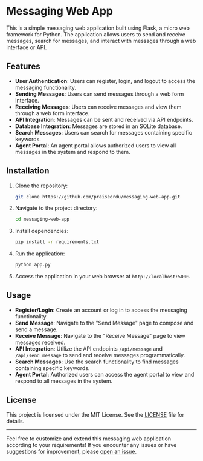 # Messaging Web App

This is a simple messaging web application built using Flask, a micro web framework for Python. The application allows users to send and receive messages, search for messages, and interact with messages through a web interface or API.

## Features

- **User Authentication**: Users can register, login, and logout to access the messaging functionality.
- **Sending Messages**: Users can send messages through a web form interface.
- **Receiving Messages**: Users can receive messages and view them through a web form interface.
- **API Integration**: Messages can be sent and received via API endpoints.
- **Database Integration**: Messages are stored in an SQLite database.
- **Search Messages**: Users can search for messages containing specific keywords.
- **Agent Portal**: An agent portal allows authorized users to view all messages in the system and respond to them.

## Installation

1. Clone the repository:

    ```bash
    git clone https://github.com/praiseordu/messaging-web-app.git
    ```

2. Navigate to the project directory:

    ```bash
    cd messaging-web-app
    ```

3. Install dependencies:

    ```bash
    pip install -r requirements.txt
    ```

4. Run the application:

    ```bash
    python app.py
    ```

5. Access the application in your web browser at `http://localhost:5000`.

## Usage

- **Register/Login**: Create an account or log in to access the messaging functionality.
- **Send Message**: Navigate to the "Send Message" page to compose and send a message.
- **Receive Message**: Navigate to the "Receive Message" page to view messages received.
- **API Integration**: Utilize the API endpoints `/api/message` and `/api/send_message` to send and receive messages programmatically.
- **Search Messages**: Use the search functionality to find messages containing specific keywords.
- **Agent Portal**: Authorized users can access the agent portal to view and respond to all messages in the system.

## License

This project is licensed under the MIT License. See the [LICENSE](LICENSE) file for details.

---

Feel free to customize and extend this messaging web application according to your requirements! If you encounter any issues or have suggestions for improvement, please [open an issue](https://github.com/praiseordu/messaging-web-app/issues).
